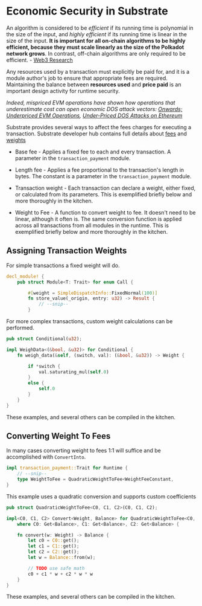 # Economic Security in Substrate <a name = "sec"></a>

An algorithm is considered to be *efficient* if its running time is polynomial in the size of the input, and *highly efficient* if its running time is linear in the size of the input. **It is important for all on-chain algorithms to be highly efficient, because they must scale linearly as the size of the Polkadot network grows**. In contrast, off-chain algorithms are only required to be efficient. - [Web3 Research](http://research.web3.foundation/en/latest/polkadot/NPoS/1.intro/)

Any resources used by a transaction must explicitly be paid for, and it is a module author's job to ensure that appropriate fees are required. Maintaining the balance between **resources used** and **price paid** is an important design activity for runtime security.

*Indeed, mispriced EVM operations have shown how operations that underestimate cost can open economic DOS attack vectors: [Onwards; Underpriced EVM Operations](https://www.parity.io/onwards/), [Under-Priced DOS Attacks on Ethereum](https://www4.comp.polyu.edu.hk/~csxluo/DoSEVM.pdf)*



Substrate provides several ways to affect the fees charges for executing a transaction. Substrate developer hub contains full details about [fees]() and [weights]()

* Base fee - Applies a fixed fee to each and every transaction. A parameter in the `transaction_payment` module.

* Length fee - Applies a fee proportional to the transaction's length in bytes. The constant is a parameter in the `transaction_payment` module.

* Transaction weight - Each transaction can declare a weight, either fixed, or calculated from its parameters. This is exemplified briefly below and more thoroughly in the kitchen.

* Weight to Fee - A function to convert weight to fee. It doesn't need to be linear, although it often is. The same conversion function is applied across all transactions from all modules in the runtime. This is exemplified briefly below and more thoroughly in the kitchen.


## Assigning Transaction Weights

For simple transactions a fixed weight will do.
```rust
decl_module! {
	pub struct Module<T: Trait> for enum Call {

		#[weight = SimpleDispatchInfo::FixedNormal(100)]
		fn store_value(_origin, entry: u32) -> Result {
			// --snip--
		}
```

For more complex transactions, custom weight calculations can be performed.
```rust
pub struct Conditional(u32);

impl WeighData<(&bool, &u32)> for Conditional {
	fn weigh_data(&self, (switch, val): (&bool, &u32)) -> Weight {

		if *switch {
			val.saturating_mul(self.0)
		}
		else {
			self.0
		}
	}
}
```

These examples, and several others can be compiled in the kitchen.

## Converting Weight To Fees

In many cases converting weight to fees 1:1 will suffice and be accomplished with `ConvertInto`.
```rust
impl transaction_payment::Trait for Runtime {
	// --snip--
	type WeightToFee = QuadraticWeightToFee<WeightFeeConstant,
}
```

This example uses a quadratic conversion and supports custom coefficients
```rust
pub struct QuadraticWeightToFee<C0, C1, C2>(C0, C1, C2);

impl<C0, C1, C2> Convert<Weight, Balance> for QuadraticWeightToFee<C0, C1, C2>
	where C0: Get<Balance>, C1: Get<Balance>, C2: Get<Balance> {

	fn convert(w: Weight) -> Balance {
		let c0 = C0::get();
		let c1 = C1::get();
		let c2 = C2::get();
		let w = Balance::from(w);

		// TODO use safe math
		c0 + c1 * w + c2 * w * w
	}
}
```

These examples, and several others can be compiled in the kitchen.
